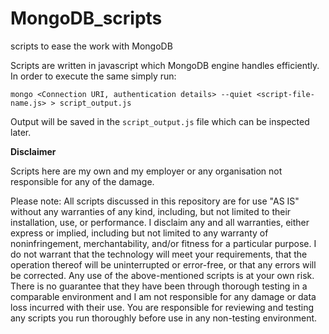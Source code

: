 # MongoDB_scripts
scripts to ease the work with MongoDB

Scripts are written in javascript which MongoDB engine handles efficiently. In order to execute the same simply run:
```
mongo <Connection URI, authentication details> --quiet <script-file-name.js> > script_output.js
```

Output will be saved in the `script_output.js` file which can be inspected later.


**Disclaimer**

Scripts here are my own and my employer or any organisation not responsible for any of the damage.

Please note: All scripts discussed in this repository are for use "AS IS" without any warranties of any kind, including, but not limited to their installation, use, or performance. I disclaim any and all warranties, either express or implied, including but not limited to any warranty of noninfringement, merchantability, and/or fitness for a particular purpose. I do not warrant that the technology will meet your requirements, that the operation thereof will be uninterrupted or error-free, or that any errors will be corrected.
Any use of the above-mentioned scripts is at your own risk. There is no guarantee that they have been through thorough testing in a comparable environment and I am not responsible for any damage or data loss incurred with their use.
You are responsible for reviewing and testing any scripts you run thoroughly before use in any non-testing environment.
